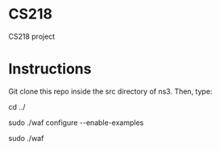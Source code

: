 CS218
=====

CS218 project

Instructions
============

Git clone this repo inside the src directory of ns3.
Then, type:

  cd ../

  sudo ./waf configure --enable-examples
  
  sudo ./waf
  
  
